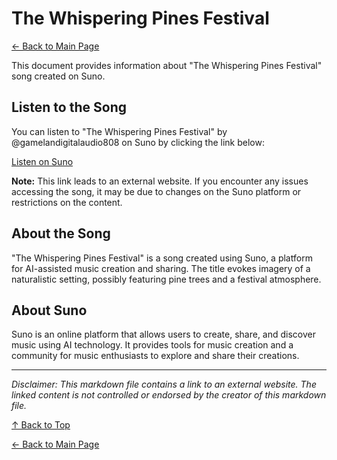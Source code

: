 # The Whispering Pines Festival

[← Back to Main Page](README.md)

This document provides information about "The Whispering Pines Festival" song created on Suno.

## Listen to the Song

You can listen to "The Whispering Pines Festival" by @gamelandigitalaudio808 on Suno by clicking the link below:

[Listen on Suno](https://suno.com/song/f935f1b2-5e58-4d74-9afa-78c43825cca1)

**Note:** This link leads to an external website. If you encounter any issues accessing the song, it may be due to changes on the Suno platform or restrictions on the content.

## About the Song

"The Whispering Pines Festival" is a song created using Suno, a platform for AI-assisted music creation and sharing. The title evokes imagery of a naturalistic setting, possibly featuring pine trees and a festival atmosphere.

## About Suno

Suno is an online platform that allows users to create, share, and discover music using AI technology. It provides tools for music creation and a community for music enthusiasts to explore and share their creations.

---

*Disclaimer: This markdown file contains a link to an external website. The linked content is not controlled or endorsed by the creator of this markdown file.*

[↑ Back to Top](#the-whispering-pines-festival)

[← Back to Main Page](README.md)
